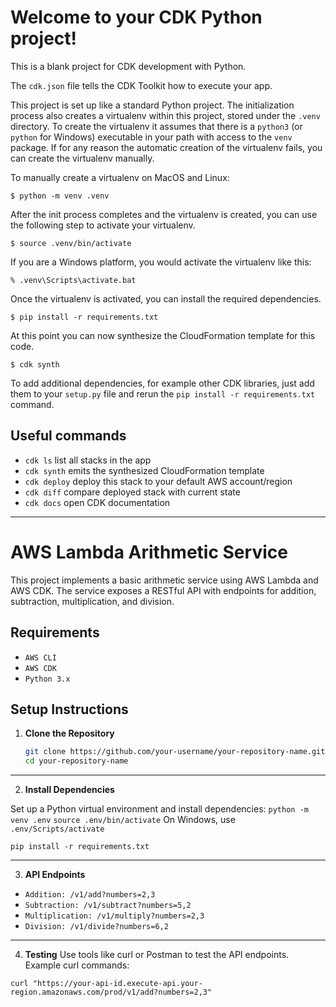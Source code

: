 
# Welcome to your CDK Python project!

This is a blank project for CDK development with Python.

The `cdk.json` file tells the CDK Toolkit how to execute your app.

This project is set up like a standard Python project.  The initialization
process also creates a virtualenv within this project, stored under the `.venv`
directory.  To create the virtualenv it assumes that there is a `python3`
(or `python` for Windows) executable in your path with access to the `venv`
package. If for any reason the automatic creation of the virtualenv fails,
you can create the virtualenv manually.

To manually create a virtualenv on MacOS and Linux:

```
$ python -m venv .venv
```

After the init process completes and the virtualenv is created, you can use the following
step to activate your virtualenv.

```
$ source .venv/bin/activate
```

If you are a Windows platform, you would activate the virtualenv like this:

```
% .venv\Scripts\activate.bat
```

Once the virtualenv is activated, you can install the required dependencies.

```
$ pip install -r requirements.txt
```

At this point you can now synthesize the CloudFormation template for this code.

```
$ cdk synth
```

To add additional dependencies, for example other CDK libraries, just add
them to your `setup.py` file and rerun the `pip install -r requirements.txt`
command.

## Useful commands

 * `cdk ls`          list all stacks in the app
 * `cdk synth`       emits the synthesized CloudFormation template
 * `cdk deploy`      deploy this stack to your default AWS account/region
 * `cdk diff`        compare deployed stack with current state
 * `cdk docs`        open CDK documentation
---------------------------------------------------------------------------------------------------------------------------------------------------

# AWS Lambda Arithmetic Service

This project implements a basic arithmetic service using AWS Lambda and AWS CDK. The service exposes a RESTful API with endpoints for addition, subtraction, multiplication, and division.

## Requirements
* `AWS CLI`
* `AWS CDK`
* `Python 3.x`

## Setup Instructions

1. **Clone the Repository**

   ```bash
   git clone https://github.com/your-username/your-repository-name.git
   cd your-repository-name
----------------------------------------------------------------------------------------------------------------------------------------------------
2. **Install Dependencies**

Set up a Python virtual environment and install dependencies:
`python -m venv .env`
`source .env/bin/activate`
On Windows, use `.env/Scripts/activate`

`pip install -r requirements.txt`

----------------------------------------------------------------------------------------------------------------------------------------------------
3. **API Endpoints**

* `Addition: /v1/add?numbers=2,3`
* `Subtraction: /v1/subtract?numbers=5,2`
* `Multiplication: /v1/multiply?numbers=2,3`
* `Division: /v1/divide?numbers=6,2`


--------------------------------------------------------------------------------------------------------------------------------------------------
4. **Testing**
Use tools like curl or Postman to test the API endpoints. Example curl commands:

`curl "https://your-api-id.execute-api.your-region.amazonaws.com/prod/v1/add?numbers=2,3"`


